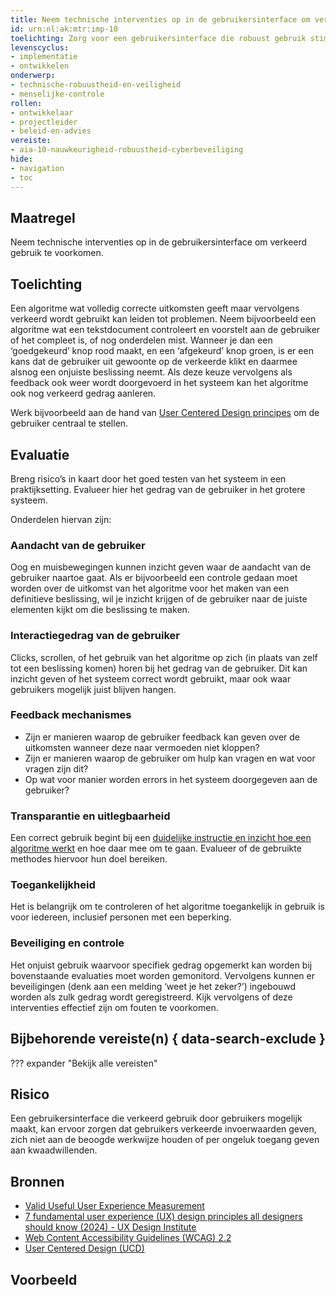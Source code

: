 ```yaml
---
title: Neem technische interventies op in de gebruikersinterface om verkeerd gebruik te voorkomen
id: urn:nl:ak:mtr:imp-10
toelichting: Zorg voor een gebruikersinterface die robuust gebruik stimuleert en verkeerd gebruik voorkomt. Voorkom verwarring over hoe een applicatie waarin het algoritme verwerkt zit gebruikt moet worden. 
levenscyclus:
- implementatie
- ontwikkelen
onderwerp:
- technische-robuustheid-en-veiligheid
- menselijke-controle
rollen:
- ontwikkelaar
- projectleider
- beleid-en-advies
vereiste:
- aia-10-nauwkeurigheid-robuustheid-cyberbeveiliging
hide:
- navigation
- toc
---
```


<!-- Let op! onderstaande regel met 'tags' niet weghalen! Deze maakt automatisch de knopjes op basis van de metadata  -->
<!-- tags -->

## Maatregel
Neem technische interventies op in de gebruikersinterface om verkeerd gebruik te voorkomen.

## Toelichting
Een algoritme wat volledig correcte uitkomsten geeft maar vervolgens verkeerd wordt gebruikt kan leiden tot problemen. 
Neem bijvoorbeeld een algoritme wat een tekstdocument controleert en voorstelt aan de gebruiker of het compleet is, of nog onderdelen mist.
Wanneer je dan een ‘goedgekeurd’ knop rood maakt, en een ‘afgekeurd’ knop groen, is er een kans dat de gebruiker uit gewoonte op de verkeerde klikt en daarmee alsnog een onjuiste beslissing neemt. 
Als deze keuze vervolgens als feedback ook weer wordt doorgevoerd in het systeem kan het algoritme ook nog verkeerd gedrag aanleren. 

Werk bijvoorbeeld aan de hand van [User Centered Design principes](https://www.interaction-design.org/literature/topics/user-centered-design) om de gebruiker centraal te stellen. 

## Evaluatie
Breng risico’s in kaart door het goed testen van het systeem in een praktijksetting. Evalueer hier het gedrag van de gebruiker in het grotere systeem.  

Onderdelen hiervan zijn:

### Aandacht van de gebruiker 
Oog en muisbewegingen kunnen inzicht geven waar de aandacht van de gebruiker naartoe gaat. 
Als er bijvoorbeeld een controle gedaan moet worden over de uitkomst van het algoritme voor het maken van een definitieve beslissing, wil je inzicht krijgen of de gebruiker naar de juiste elementen kijkt om die beslissing te maken. 

### Interactiegedrag van de gebruiker 
Clicks, scrollen, of het gebruik van het algoritme op zich (in plaats van zelf tot een beslissing komen) horen bij het gedrag van de gebruiker. 
Dit kan inzicht geven of het systeem correct wordt gebruikt, maar ook waar gebruikers mogelijk juist blijven hangen. 

### Feedback mechanismes 
- Zijn er manieren waarop de gebruiker feedback kan geven over de uitkomsten wanneer deze naar vermoeden niet kloppen?
- Zijn er manieren waarop de gebruiker om hulp kan vragen en wat voor vragen zijn dit?
- Op wat voor manier worden errors in het systeem doorgegeven aan de gebruiker? 

### Transparantie en uitlegbaarheid
Een correct gebruik begint bij een [duidelijke instructie en inzicht hoe een algoritme werkt](6-imp-01-werkinstructies-gebruikers.md) en hoe daar mee om te gaan. 
Evalueer of de gebruikte methodes hiervoor hun doel bereiken.

### Toegankelijkheid
Het is belangrijk om te controleren of het algoritme toegankelijk in gebruik is voor iedereen, inclusief personen met een beperking. 

### Beveiliging en controle
Het onjuist gebruik waarvoor specifiek gedrag opgemerkt kan worden bij bovenstaande evaluaties moet worden gemonitord.
Vervolgens kunnen er beveiligingen (denk aan een melding ‘weet je het zeker?’) ingebouwd worden als zulk gedrag wordt geregistreerd. 
Kijk vervolgens of deze interventies effectief zijn om fouten te voorkomen. 


## Bijbehorende vereiste(n) { data-search-exclude }
??? expander "Bekijk alle vereisten"
    <!-- list_vereisten_on_maatregelen_page -->

## Risico
Een gebruikersinterface die verkeerd gebruik door gebruikers mogelijk maakt, kan ervoor zorgen dat gebruikers verkeerde invoerwaarden geven, zich niet aan de beoogde werkwijze houden of per ongeluk toegang geven aan kwaadwillenden.

## Bronnen
- [Valid Useful User Experience Measurement ](https://www.academia.edu/28475349/Valid_Useful_User_Experience_Measurement)
- [7 fundamental user experience (UX) design principles all designers should know (2024) - UX Design Institute](https://www.uxdesigninstitute.com/blog/ux-design-principles/)
- [Web Content Accessibility Guidelines (WCAG) 2.2](https://www.w3.org/TR/WCAG22/)
- [User Centered Design (UCD)](https://www.interaction-design.org/literature/topics/user-centered-design)


## Voorbeeld
<!-- Voeg hier een voorbeeld toe, door er bijvoorbeeld naar te verwijzen -->
